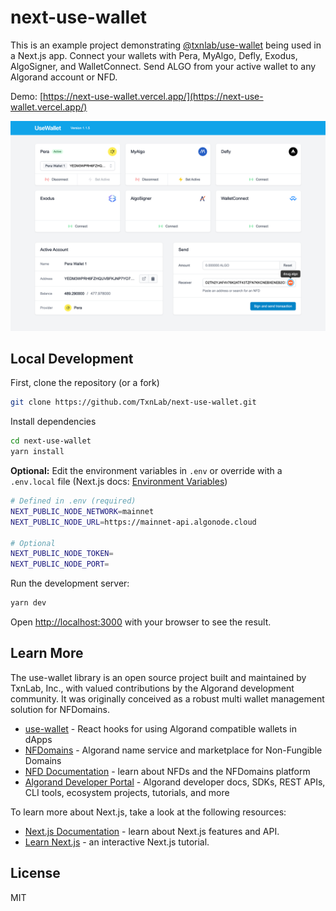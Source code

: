 # next-use-wallet

This is an example project demonstrating [@txnlab/use-wallet](https://github.com/TxnLab/use-wallet) being used in a Next.js app. Connect your wallets with Pera, MyAlgo, Defly, Exodus, AlgoSigner, and WalletConnect. Send ALGO from your active wallet to any Algorand account or NFD.

Demo: [https://next-use-wallet.vercel.app/](https://next-use-wallet.vercel.app/)

![Screenshot of next-use-wallet](public/preview.png)

## Local Development

First, clone the repository (or a fork)

```bash
git clone https://github.com/TxnLab/next-use-wallet.git
```

Install dependencies

```bash
cd next-use-wallet
yarn install
```

**Optional:** Edit the environment variables in `.env` or override with a `.env.local` file (Next.js docs: [Environment Variables](https://nextjs.org/docs/basic-features/environment-variables))

```bash
# Defined in .env (required)
NEXT_PUBLIC_NODE_NETWORK=mainnet
NEXT_PUBLIC_NODE_URL=https://mainnet-api.algonode.cloud

# Optional
NEXT_PUBLIC_NODE_TOKEN=
NEXT_PUBLIC_NODE_PORT=
```

Run the development server:

```bash
yarn dev
```

Open [http://localhost:3000](http://localhost:3000) with your browser to see the result.

## Learn More

The use-wallet library is an open source project built and maintained by TxnLab, Inc., with valued contributions by the Algorand development community. It was originally conceived as a robust multi wallet management solution for NFDomains.

- [use-wallet](https://github.com/TxnLab/use-wallet) - React hooks for using Algorand compatible wallets in dApps
- [NFDomains](https://app.nf.domains) - Algorand name service and marketplace for Non-Fungible Domains
- [NFD Documentation](https://docs.nf.domains) - learn about NFDs and the NFDomains platform
- [Algorand Developer Portal](https://developer.algorand.org/) - Algorand developer docs, SDKs, REST APIs, CLI tools, ecosystem projects, tutorials, and more

To learn more about Next.js, take a look at the following resources:

- [Next.js Documentation](https://nextjs.org/docs) - learn about Next.js features and API.
- [Learn Next.js](https://nextjs.org/learn) - an interactive Next.js tutorial.

## License

MIT
